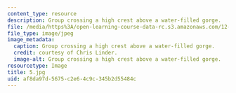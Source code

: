 ```yaml
---
content_type: resource
description: Group crossing a high crest above a water-filled gorge.
file: /media/https%3A/open-learning-course-data-rc.s3.amazonaws.com/12-753-geodynamics-seminar-spring-2006/af8da97d5675c2e64c9c345b2d55484c_5.jpg
file_type: image/jpeg
image_metadata:
  caption: Group crossing a high crest above a water-filled gorge.
  credit: courtesy of Chris Linder.
  image-alt: Group crossing a high crest above a water-filled gorge.
resourcetype: Image
title: 5.jpg
uid: af8da97d-5675-c2e6-4c9c-345b2d55484c
---
```

